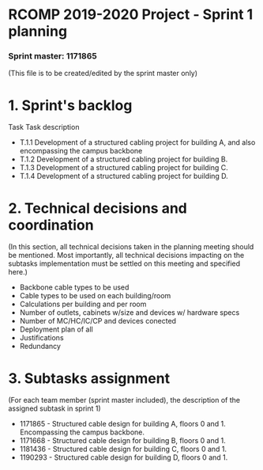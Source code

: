 RCOMP 2019-2020 Project - Sprint 1 planning
===========================================
### Sprint master: 1171865 ###
(This file is to be created/edited by the sprint master only)
# 1. Sprint's backlog #
Task    Task description

  * T.1.1   Development of a structured cabling project for building A, and also encompassing the campus backbone
  * T.1.2   Development of a structured cabling project for building B.
  * T.1.3   Development of a structured cabling project for building C.
  * T.1.4   Development of a structured cabling project for building D.

# 2. Technical decisions and coordination #
(In this section, all technical decisions taken in the planning meeting should be mentioned.
Most importantly, all technical decisions impacting on the subtasks implementation must be settled on this meeting and specified here.)

  * Backbone cable types to be used
  * Cable types to be used on each building/room
  * Calculations per building and per room 
  * Number of outlets, cabinets w/size and devices w/ hardware specs
  * Number of MC/HC/IC/CP and devices conected
  * Deployment plan of all
  * Justifications
  * Redundancy
# 3. Subtasks assignment #
(For each team member (sprint master included), the description of the assigned subtask in sprint 1)

  * 1171865 - Structured cable design for building A, floors 0 and 1. Encompassing the campus backbone.
  * 1171668 - Structured cable design for building B, floors 0 and 1.
  * 1181436 - Structured cable design for building C, floors 0 and 1.
  * 1190293 - Structured cable design for building D, floors 0 and 1.
